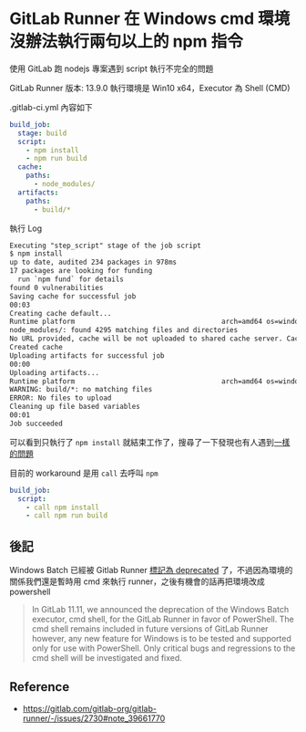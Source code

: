 # GitLab Runner 在 Windows cmd 環境沒辦法執行兩句以上的 npm 指令


使用 GitLab 跑 nodejs 專案遇到 script 執行不完全的問題

<!--more-->

GitLab Runner 版本: 13.9.0
執行環境是 Win10 x64，Executor 為 Shell (CMD)

.gitlab-ci.yml 內容如下

```yml
build_job:
  stage: build
  script:
    - npm install
    - npm run build
  cache:
    paths:
      - node_modules/
  artifacts:
    paths:
      - build/*
```

執行 Log

```txt
Executing "step_script" stage of the job script
$ npm install
up to date, audited 234 packages in 978ms
17 packages are looking for funding
  run `npm fund` for details
found 0 vulnerabilities
Saving cache for successful job
00:03
Creating cache default...
Runtime platform                                    arch=amd64 os=windows pid=12496 revision=4aae0f02 version=13.9.0~beta.104.g4aae0f02
node_modules/: found 4295 matching files and directories 
No URL provided, cache will be not uploaded to shared cache server. Cache will be stored only locally. 
Created cache
Uploading artifacts for successful job
00:00
Uploading artifacts...
Runtime platform                                    arch=amd64 os=windows pid=9576 revision=4aae0f02 version=13.9.0~beta.104.g4aae0f02
WARNING: build/*: no matching files                
ERROR: No files to upload                          
Cleaning up file based variables
00:01
Job succeeded
```

可以看到只執行了 `npm install` 就結束工作了，搜尋了一下發現也有人遇到[一樣的問題](https://gitlab.com/gitlab-org/gitlab-runner/-/issues/2730)

目前的 workaround 是用 `call` 去呼叫 `npm`

```yml
build_job:
  script:
    - call npm install
    - call npm run build
```

## 後記

Windows Batch 已經被 Gitlab Runner [標記為 deprecated](https://docs.gitlab.com/runner/shells/#windows-batch) 了，不過因為環境的關係我們還是暫時用 cmd 來執行 runner，之後有機會的話再把環境改成 powershell

> In GitLab 11.11, we announced the deprecation of the Windows Batch executor, cmd shell, for the GitLab Runner in favor of PowerShell. The cmd shell remains included in future versions of GitLab Runner however, any new feature for Windows is to be tested and supported only for use with PowerShell. Only critical bugs and regressions to the cmd shell will be investigated and fixed.

## Reference
- https://gitlab.com/gitlab-org/gitlab-runner/-/issues/2730#note_39661770

